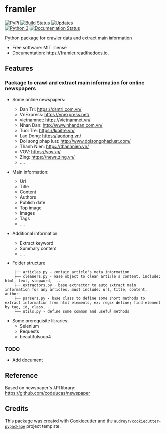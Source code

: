 framler
=======

[![PyPi](https://img.shields.io/pypi/v/framler.svg)](https://pypi.python.org/pypi/framler) 
[![Build Status](https://travis-ci.org/huyhoang17/framler.svg?branch=master)](https://travis-ci.org/huyhoang17/framler) 
[![Updates](https://pyup.io/repos/github/huyhoang17/framler/shield.svg)](https://pyup.io/repos/github/huyhoang17/framler/)  
[![Python 3](https://pyup.io/repos/github/huyhoang17/framler/python-3-shield.svg)](https://pyup.io/repos/github/huyhoang17/framler/)
[![Documentation Status](https://readthedocs.org/projects/framler/badge/?version=latest)](https://framler.readthedocs.io/en/latest/?badge=latest)


Python package for crawler data and extract main information 

- Free software: MIT license
- Documentation: https://framler.readthedocs.io.


Features
--------

### Package to crawl and extract main information for online newspapers

- Some online newspapers:
    - Dan Tri: https://dantri.com.vn/
    - VnExpress: https://vnexpress.net/
    - vietnamnet: https://vietnamnet.vn/
    - Nhan Dan: http://www.nhandan.com.vn/
    - Tuoi Tre: https://tuoitre.vn/
    - Lao Dong: https://laodong.vn/
    - Doi song phap luat: http://www.doisongphapluat.com/
    - Thanh Nien: https://thanhnien.vn/
    - VOV: https://vov.vn/
    - Zing: https://news.zing.vn/
    - .... 

- Main information:
    - Url
    - Title
    - Content
    - Authors
    - Publish date
    - Top image
    - Images
    - Tags
    - ....

- Additional information:
    - Extract keyword
    - Summary content  
    - .... 

- Folder structure
```
    ├── articles.py - contain article's meta information 
    ├── cleaners.py - base object to clean article's content, include: html, text, stopword, ...
    ├── extractors.py - base extractor to auto extract main information for any articles, must include: url, title, content, author
    ├── parsers.py - base class to define some short methods to extract information from html elements, ex: regex define; find element by tag, id, class, ...
    └── utils.py - define some common and useful methods
```

- Some prerequisite libraries:
    - Selenium
    - Requests
    - beautifulsoup4

### TODO

- Add document

Reference
---------

Based on newspaper's API library: https://github.com/codelucas/newspaper

Credits
-------

This package was created with [Cookiecutter](https://github.com/audreyr/cookiecutter) and the [`audreyr/cookiecutter-pypackage`](https://github.com/audreyr/cookiecutter-pypackage) project template.

